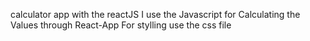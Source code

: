 calculator app with the reactJS 
I use the Javascript for Calculating the Values through React-App
For stylling use the css file
